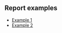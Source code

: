 ## Report examples

* [Example 1](./reports/pp_999/example_pp999-run1-stim1-preproc.html)
* [Example 2](./reports/pp_999/pp999-run1-stim3-preproc.md)
